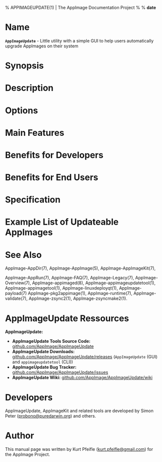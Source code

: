 % APPIMAGEUPDATE(1) | The AppImage Documentation Project
%
% __date__

<!-- Generate man, HTML, EPUB or PDF output like so:

    DATE=$(date "+%Y-%m-%d")
    VERSION=0.0.1
    # replace line 5 in this file, above: $DATE instead of '__date__'
    pandoc AppImage-AppImageUpdate-manpage.md -o AppImage-AppImageUpdate.man  -s -f markdown -t man   -V footer:"Manual Page Version $VERSION, $DATE"
    pandoc AppImage-AppImageUpdate-manpage.md -o AppImage-AppImageUpdate.pdf  -s -f markdown -t latex -V footer:"Manual Page Version $VERSION" -V geometry:"margin=2.0cm, paperwidth=595pt, paperheight=297mm" \
                                                                  -H fancyheaderfooter.tex \-\-toc -V classoption:"twoside"

    pandoc AppImage-AppImageUpdate-manpage.md -o AppImage-AppImageUpdate.html -s -f markdown -t html
    pandoc AppImage-AppImageUpdate-manpage.md -o AppImage-AppImageUpdate.epub -s -f markdown -t epub3

-->


# Name

**`AppImageUpdate`** - Little utility with a simple GUI to help users automatically upgrade AppImages on their system


# Synopsis



# Description



# Options



# Main Features



# Benefits for Developers



# Benefits for End Users



# Specification



# Example List of Updateable AppImages



# See Also

AppImage-AppDir(7),
AppImage-AppImage(5),
AppImage-AppImageKit(7),
<!-- AppImage-AppImageUpdate(1), -->
AppImage-AppRun(7),
AppImage-FAQ(7),
AppImage-Legacy(7),
AppImage-Overview(7),
AppImage-appimaged(8),
AppImage-appimageupdatetool(1),
AppImage-appimagetool(1),
AppImage-linuxdeployqt(1),
AppImage-payload(7)
AppImage-pkg2appimage(1),
AppImage-runtime(7),
AppImage-validate(7),
AppImage-zsync2(1),
AppImage-zsyncmake2(1).


# AppImageUpdate Ressources

**AppImageUpdate:**

- **AppImageUpdate Tools Source Code:** [github.com/AppImage/AppImageUpdate](https://github.com/AppImage/AppImageUpdate)
- **AppImageUpdate Downloads:** [github.com/AppImage/AppImageUpdate/releases](https://github.com/AppImage/AppImageUpdate/releases) (`AppImageUpdate` (GUI) and `appimageupdatetool` (CLI))
- **AppImageUpdate Bug Tracker:** [github.com/AppImage/AppImageUpdate/issues](https://github.com/AppImage/AppImageUpdate/issues)
- **AppImageUpdate Wiki:** [github.com/AppImage/AppImageUpdate/wiki](https://github.com/AppImage/AppImageUpdate/wiki)



# Developers

AppImageUpdate, AppImageKit and related tools are developed by Simon Peter (<probono@puredarwin.org>) and others.


# Author

This manual page was written by Kurt Pfeifle (<kurt.pfeifle@gmail.com>) for the AppImage Project.

